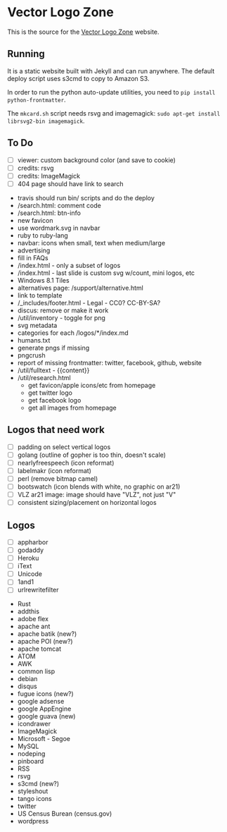 # Vector Logo Zone

This is the source for the [Vector Logo Zone](https://www.vectorlogo.zone/) website.

## Running

It is a static website built with Jekyll and can run anywhere.  The default deploy script uses s3cmd to copy to Amazon S3.

In order to run the python auto-update utilities, you need to `pip install python-frontmatter`.

The `mkcard.sh` script needs rsvg and imagemagick: `sudo apt-get install librsvg2-bin imagemagick`.

## To Do
 - [ ] viewer: custom background color (and save to cookie)
 - [ ] credits: rsvg
 - [ ] credits: ImageMagick
 - [ ] 404 page should have link to search

 * travis should run bin/ scripts and do the deploy
 * /search.html: comment code
 * /search.html: btn-info
 * new favicon
 * use wordmark.svg in navbar
 * ruby to ruby-lang
 * navbar: icons when small, text when medium/large
 * advertising
 * fill in FAQs
 * /index.html - only a subset of logos
 * /index.html - last slide is custom svg w/count, mini logos, etc
 * Windows 8.1 Tiles
 * alternatives page: /support/alternative.html
 * link to template
 * /_includes/footer.html - Legal - CC0?  CC-BY-SA?
 * discus: remove or make it work
 * /util/inventory - toggle for png
 * svg metadata
 * categories for each /logos/*/index.md
 * humans.txt
 * generate pngs if missing
 * pngcrush
 * report of missing frontmatter: twitter, facebook, github, website
 * /util/fulltext - {{content}}
 * /util/research.html
	- get favicon/apple icons/etc from homepage
	- get twitter logo
	- get facebook logo
	- get all images from homepage

## Logos that need work
 - [ ] padding on select vertical logos
 - [ ] golang (outline of gopher is too thin, doesn't scale)
 - [ ] nearlyfreespeech (icon reformat)
 - [ ] labelmakr (icon reformat)
 - [ ] perl (remove bitmap camel)
 - [ ] bootswatch (icon blends with white, no graphic on ar21)
 - [ ] VLZ ar21 image: image should have "VLZ", not just "V"
 - [ ] consistent sizing/placement on horizontal logos

## Logos
 - [ ] appharbor
 - [ ] godaddy
 - [ ] Heroku
 - [ ] iText
 - [ ] Unicode
 - [ ] 1and1
 - [ ] urlrewritefilter

 * Rust
 * addthis
 * adobe flex
 * apache ant
 * apache batik (new?)
 * apache POI (new?)
 * apache tomcat
 * ATOM
 * AWK
 * common lisp
 * debian
 * disqus
 * fugue icons (new?)
 * google adsense
 * google AppEngine
 * google guava (new)
 * icondrawer
 * ImageMagick
 * Microsoft - Segoe
 * MySQL
 * nodeping
 * pinboard
 * RSS
 * rsvg
 * s3cmd (new?)
 * styleshout
 * tango icons
 * twitter
 * US Census Burean (census.gov)
 * wordpress
